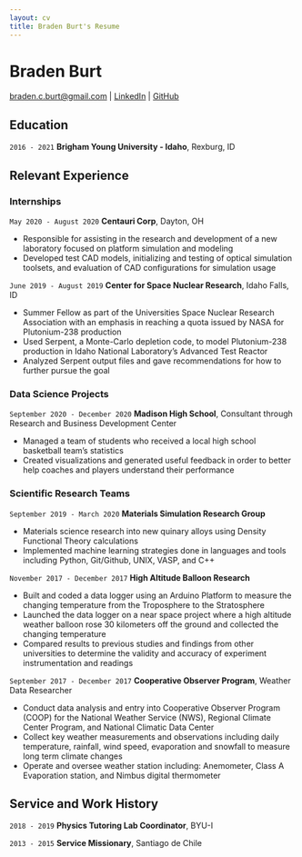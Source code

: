 ```yaml
---
layout: cv
title: Braden Burt's Resume
---
```


<!-- For some help on the wording see [this repository](https://github.com/BYUIDSS/resume_guide) -->

# Braden Burt
<!-- The second prophet of The Church of Jesus Christ of Latter-day Saints. -->

<div id="webaddress">
<a href="braden.c.burt@gmail.com">braden.c.burt@gmail.com</a>
<!-- | <a href="https://byuidatascience.github.io/development.html">Data Science Program</a> -->
| <a href="https://www.linkedin.com/in/bradenburt/">LinkedIn</a>
| <a href="https://github.com/bradenburt25">GitHub</a>
</div>

<!-- https://www.monique.tech/the-art-of-markdown -->

## Education

`2016 - 2021`
__Brigham Young University - Idaho__, Rexburg, ID


## Relevant Experience

### Internships

`May 2020 - August 2020`
__Centauri Corp__, Dayton, OH

- Responsible for assisting in the research and development of a new laboratory focused on platform simulation and modeling
- Developed test CAD models, initializing and testing of optical simulation toolsets, and evaluation of CAD configurations for simulation usage

`June 2019 - August 2019`
__Center for Space Nuclear Research__, Idaho Falls, ID

- Summer Fellow as part of the Universities Space Nuclear Research Association with an emphasis in reaching a quota issued by NASA for Plutonium-238 production
- Used Serpent, a Monte-Carlo depletion code, to model Plutonium-238 production in Idaho National Laboratory’s Advanced Test Reactor
- Analyzed Serpent output files and gave recommendations for how to further pursue the goal


### Data Science Projects

`September 2020 - December 2020`
__Madison High School__, Consultant through Research and Business Development Center

- Managed a team of students who received a local high school basketball team’s statistics
- Created visualizations and generated useful feedback in order to better help coaches and players understand their performance


### Scientific Research Teams

`September 2019 - March 2020`
__Materials Simulation Research Group__

- Materials science research into new quinary alloys using Density Functional Theory calculations 
- Implemented machine learning strategies done in languages and tools including Python, Git/Github, UNIX, VASP, and C++


`November 2017 - December 2017`
__High Altitude Balloon Research__ 

- Built and coded a data logger using an Arduino Platform to measure the changing temperature from the Troposphere to the Stratosphere
- Launched the data logger on a near space project where a high altitude weather balloon rose 30 kilometers off the ground and collected the changing temperature
- Compared results to previous studies and findings from other universities to determine the validity and accuracy of experiment instrumentation and readings


 `September 2017 - December 2017`
 __Cooperative Observer Program__, Weather Data Researcher

- Conduct data analysis and entry into Cooperative Observer Program (COOP) for the National Weather Service (NWS), Regional Climate Center Program, and National Climatic Data Center
- Collect key weather measurements and observations including daily temperature, rainfall, wind speed, evaporation and snowfall to measure long term climate changes  
- Operate and oversee weather station including: Anemometer, Class A Evaporation station, and Nimbus digital thermometer 


## Service and Work History

`2018 - 2019`
__Physics Tutoring Lab Coordinator__, BYU-I


`2013 - 2015`
__Service Missionary__, Santiago de Chile

<!-- ### Footer

Last updated: March 2021 -->


